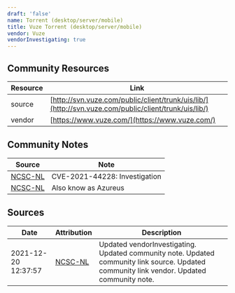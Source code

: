 ```yaml
---
draft: 'false'
name: Torrent (desktop/server/mobile)
title: Vuze Torrent (desktop/server/mobile)
vendor: Vuze
vendorInvestigating: true
---
```



## Community Resources
| Resource | Link |
| --- | --- |
| source | [http://svn.vuze.com/public/client/trunk/uis/lib/](http://svn.vuze.com/public/client/trunk/uis/lib/) |
| vendor | [https://www.vuze.com/](https://www.vuze.com/) |

## Community Notes
| Source | Note |
| --- | --- |
| [NCSC-NL](https://github.com/NCSC-NL/log4shell/blob/main/software/README.md) | CVE-2021-44228: Investigation </ul> |
| [NCSC-NL](https://github.com/NCSC-NL/log4shell/blob/main/software/README.md) | Also know as Azureus |

## Sources
| Date | Attribution | Description |
| --- | --- | --- |
| 2021-12-20 12:37:57 | [NCSC-NL](https://github.com/NCSC-NL/log4shell/blob/main/software/README.md) | Updated vendorInvestigating. Updated community note. Updated community link source. Updated community link vendor. Updated community note.  |
